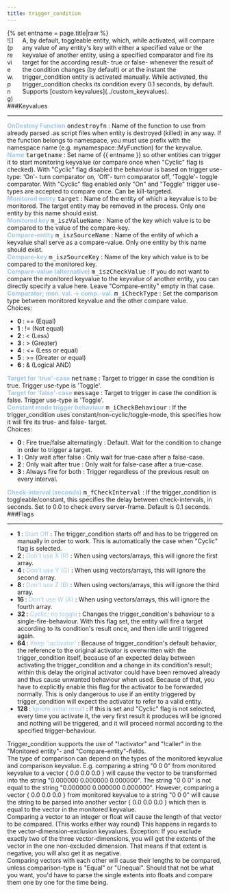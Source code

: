 ```yaml
---
title: trigger_condition
---
```

<div>{% set entname = page.title|raw %}</div>
<div class="container previewimg">
<div class="columns">
<div class="imagepadding column col-auto" markdown="1">![](preview.png)</div>
<div class="column entityentry" markdown="1">A, by default, toggleable entity, which, while activated, will compare any value of any entity's key with either a specified value or the keyvalue of another entity, using a specified comparator and fire its target for the according result- true or false- whenever the result of the condition changes (by default) or at the instant the trigger_condition entity is activated manually. While activated, the trigger_condition checks its condition every 0.1 seconds, by default. Supports [custom keyvalues](../custom_keyvalues).</div>
</div>
</div>
###Keyvalues
<hr>
<div class="entityentry" markdown="1">
<span style="color:#9fc5e8;"><b>OnDestroy Function</b></span> <kbd  class="tooltip" data-tooltip="string">ondestroyfn</kbd> :
Name of the function to use from already parsed .as script files when entity is destroyed (killed) in any way. If the function belongs to namespace, you must use prefix with the namespace name (e.g. mynamespace::MyFunction) for the keyvalue.
</div>
<div class="entityentry" markdown="1">
<span style="color:#9fc5e8;"><b>Name</b></span> <kbd  class="tooltip" data-tooltip="target_source">targetname</kbd> :
Set name of {{ entname }} so other entities can trigger it to start monitoring keyvalue (or compare once when "Cyclic" flag is checked). With "Cyclic" flag disabled the behaviour is based on trigger use-type: 'On'- turn comparator on, 'Off'- turn comparator off, 'Toggle'- toggle comparator. With "Cyclic" flag enabled only "On" and "Toggle" trigger use-types are accepted to compare once. Can be kill-targeted.
</div>
<div class="entityentry" markdown="1">
<span style="color:#9fc5e8;"><b>Monitored entity</b></span> <kbd  class="tooltip" data-tooltip="target_destination">target</kbd> :
Name of the entity of which a keyvalue is to be monitored. The target entity may be removed in the process. Only one entity by this name should exist.
</div>
<div class="entityentry" markdown="1">
<span style="color:#9fc5e8;"><b>Monitored key</b></span> <kbd  class="tooltip" data-tooltip="string">m_iszValueName</kbd> :
Name of the key which value is to be compared to the value of the compare-key.
</div>
<div class="entityentry" markdown="1">
<span style="color:#9fc5e8;"><b>Compare-entity</b></span> <kbd  class="tooltip" data-tooltip="target_destination">m_iszSourceName</kbd> :
Name of the entity of which a keyvalue shall serve as a compare-value. Only one entity by this name should exist.
</div>
<div class="entityentry" markdown="1">
<span style="color:#9fc5e8;"><b>Compare-key</b></span> <kbd  class="tooltip" data-tooltip="string">m_iszSourceKey</kbd> :
Name of the key which value is to be compared to the monitored key.
</div>
<div class="entityentry" markdown="1">
<span style="color:#9fc5e8;"><b>Compare-value (alternative)</b></span> <kbd  class="tooltip" data-tooltip="string">m_iszCheckValue</kbd> :
If you do not want to compare the monitored keyvalue to the keyvalue of another entity, you can directly specify a value here. Leave "Compare-entity" empty in that case.
</div>
<div class="entityentry" markdown="1">
<span style="color:#9fc5e8;"><b>Comparator; mon. val. -> comp.-val.</b></span> <kbd  class="tooltip" data-tooltip="choices">m_iCheckType</kbd> :
Set the comparison type between monitored keyvalue and the other compare value.
<div class="accordion">
<input type="checkbox" id="accordion-1" name="accordion-checkbox" hidden>
<label class="accordion-header" for="accordion-1">
<i class="icon icon-arrow-right mr-1"></i>
Choices:
</label>
<div class="accordion-body">
<ul>
<li><b>0 </b> : == (Equal)</li>
<li><b>1 </b> : != (Not equal)</li>
<li><b>2 </b> : < (Less)</li>
<li><b>3 </b> : > (Greater)</li>
<li><b>4 </b> : <= (Less or equal)</li>
<li><b>5 </b> : >= (Greater or equal)</li>
<li><b>6 </b> : & (Logical AND)</li>
</ul>
</div>
</div>
</div>
<div class="entityentry" markdown="1">
<span style="color:#9fc5e8;"><b>Target for 'true'-case</b></span> <kbd  class="tooltip" data-tooltip="string">netname</kbd> :
Target to trigger in case the condition is true. Trigger use-type is 'Toggle'.
</div>
<div class="entityentry" markdown="1">
<span style="color:#9fc5e8;"><b>Target for 'false'-case</b></span> <kbd  class="tooltip" data-tooltip="string">message</kbd> :
Target to trigger in case the condition is false. Trigger use-type is 'Toggle'.
</div>
<div class="entityentry" markdown="1">
<span style="color:#9fc5e8;"><b>Constant mode trigger behaviour</b></span> <kbd  class="tooltip" data-tooltip="choices">m_iCheckBehaviour</kbd> :
If the trigger_condition uses constant/non-cyclic/toggle-mode, this specifies how it will fire its true- and false- target.
<div class="accordion">
<input type="checkbox" id="accordion-2" name="accordion-checkbox" hidden>
<label class="accordion-header" for="accordion-2">
<i class="icon icon-arrow-right mr-1"></i>
Choices:
</label>
<div class="accordion-body">
<ul>
<li><b>0 </b> : Fire true/false alternatingly : Default. Wait for the condition to change in order to trigger a target.</li>
<li><b>1 </b> : Only wait after false : Only wait for true-case after a false-case.</li>
<li><b>2 </b> : Only wait after true : Only wait for false-case after a true-case.</li>
<li><b>3 </b> : Always fire for both : Trigger regardless of the previous result on every interval.</li>
</ul>
</div>
</div>
</div>
<div class="entityentry" markdown="1">
<span style="color:#9fc5e8;"><b>Check-interval (seconds)</b></span> <kbd  class="tooltip" data-tooltip="string">m_fCheckInterval</kbd> :
If the trigger_condition is toggleable/constant, this specifies the delay between check-intervals, in seconds. Set to 0.0 to check every server-frame. Default is 0.1 seconds.
</div>
###Flags
<hr>
<div class="entityflags">
<ul>
<li class="imagepadding" markdown="1"><b>1 </b> : <span style="color:#9fc5e8;">Start Off</span> : The trigger_condition starts off and has to be triggered on manually in order to work. This is automatically the case when "Cyclic" flag is selected.</li>
<li class="imagepadding" markdown="1"><b>2 </b> : <span style="color:#9fc5e8;">Don't use X (R)</span> : When using vectors/arrays, this will ignore the first array.</li>
<li class="imagepadding" markdown="1"><b>4 </b> : <span style="color:#9fc5e8;">Don't use Y (G)</span> : When using vectors/arrays, this will ignore the second array.</li>
<li class="imagepadding" markdown="1"><b>8 </b> : <span style="color:#9fc5e8;">Don't use Z (B)</span> : When using vectors/arrays, this will ignore the third array.</li>
<li class="imagepadding" markdown="1"><b>16 </b> : <span style="color:#9fc5e8;">Don't use W (A)</span> : When using vectors/arrays, this will ignore the fourth array.</li>
<li class="imagepadding" markdown="1"><b>32 </b> : <span style="color:#9fc5e8;">Cyclic; no toggle</span> : Changes the trigger_condition's behaviour to a single-fire-behaviour. With this flag set, the entity will fire a target according to its condition's result once, and then idle until triggered again.</li>
<li class="imagepadding" markdown="1"><b>64 </b> : <span style="color:#9fc5e8;">Keep '!activator'</span> : Because of trigger_condition's default behavior, the reference to the original activator is overwritten with the trigger_condition itself, because of an expected delay between activating the trigger_condition and a change in its condition's result; within this delay the original activator could have been removed already and thus cause unwanted behaviour when used. Because of that, you have to explicitly enable this flag for the activator to be forwarded normally. This is only dangerous to use if an entity triggered by trigger_condition will expect the activator to refer to a valid entity.</li>
<li class="imagepadding" markdown="1"><b>128 </b> : <span style="color:#9fc5e8;">Ignore initial result</span> : If this is set and "Cyclic" flag is not selected, every time you activate it, the very first result it produces will be ignored and nothing will be triggered, and it will proceed normal according to the specified trigger-behaviour.</li>
</ul>
</div>
<div class="notices blue">Trigger_condition supports the use of "!activator" and "!caller" in the "Monitored entity"- and "Compare-entity"-fields.</div>
<div class="notices blue">The type of comparison can depend on the types of the monitored keyvalue and comparison keyvalue. E.g. comparing a string "0 0 0" from monitored keyvalue to a vector { 0.0 0.0 0.0 } will cause the vector to be transformed into the string "0.000000 0.000000 0.000000". The string "0 0 0" is not equal to the string "0.000000 0.000000 0.000000". However, comparing a vector { 0.0 0.0 0.0 } from monitored keyvalue to a string "0 0 0" will cause the string to be parsed into another vector { 0.0 0.0 0.0 } which then is equal to the vector in the monitored keyvalue.</div>
<div class="notices blue">Comparing a vector to an integer or float will cause the length of that vector to be compared. (This works either way round) This happens in regards to the vector-dimension-exclusion keyvalues. Exception: If you exclude exactly two of the three vector-dimensions, you will get the extents of the vector in the one non-excluded dimension. That means if that extent is negative, you will also get it as negative.</div>
<div class="notices blue">Comparing vectors with each other will cause their lengths to be compared, unless comparison-type is "Equal" or "Unequal". Should that not be what you want, you'd have to parse the single extents into floats and compare them one by one for the time being.</div>
